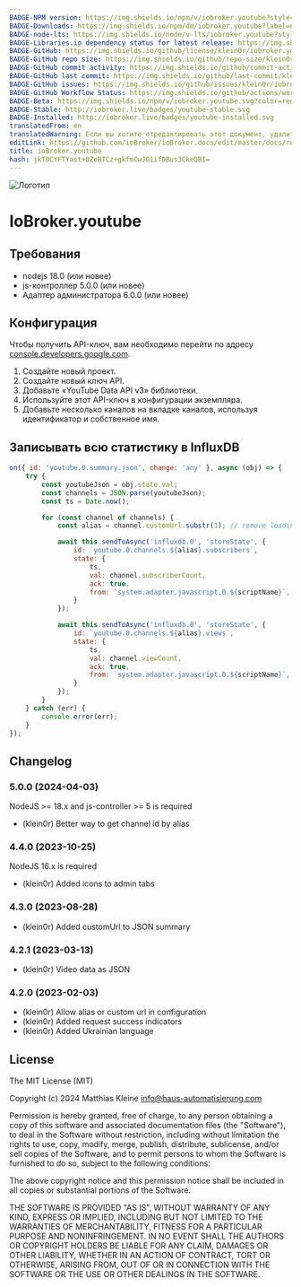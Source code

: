 ```yaml
---
BADGE-NPM version: https://img.shields.io/npm/v/iobroker.youtube?style=flat-square
BADGE-Downloads: https://img.shields.io/npm/dm/iobroker.youtube?label=npm%20downloads&style=flat-square
BADGE-node-lts: https://img.shields.io/node/v-lts/iobroker.youtube?style=flat-square
BADGE-Libraries.io dependency status for latest release: https://img.shields.io/librariesio/release/npm/iobroker.youtube?label=npm%20dependencies&style=flat-square
BADGE-GitHub: https://img.shields.io/github/license/klein0r/iobroker.youtube?style=flat-square
BADGE-GitHub repo size: https://img.shields.io/github/repo-size/klein0r/iobroker.youtube?logo=github&style=flat-square
BADGE-GitHub commit activity: https://img.shields.io/github/commit-activity/m/klein0r/iobroker.youtube?logo=github&style=flat-square
BADGE-GitHub last commit: https://img.shields.io/github/last-commit/klein0r/iobroker.youtube?logo=github&style=flat-square
BADGE-GitHub issues: https://img.shields.io/github/issues/klein0r/iobroker.youtube?logo=github&style=flat-square
BADGE-GitHub Workflow Status: https://img.shields.io/github/actions/workflow/status/klein0r/iobroker.youtube/test-and-release.yml?branch=master&logo=github&style=flat-square
BADGE-Beta: https://img.shields.io/npm/v/iobroker.youtube.svg?color=red&label=beta
BADGE-Stable: http://iobroker.live/badges/youtube-stable.svg
BADGE-Installed: http://iobroker.live/badges/youtube-installed.svg
translatedFrom: en
translatedWarning: Если вы хотите отредактировать этот документ, удалите поле «translatedFrom», в противном случае этот документ будет снова автоматически переведен
editLink: https://github.com/ioBroker/ioBroker.docs/edit/master/docs/ru/adapterref/iobroker.youtube/README.md
title: ioBroker.youtube
hash: jkT0CYFTYast+0ZeBTCz+gkfmCwJO1ifDBus3CkeQBI=
---
```

![Логотип](../../../en/admin/youtube.png)

# IoBroker.youtube
## Требования
- nodejs 18.0 (или новее)
- js-контроллер 5.0.0 (или новее)
- Адаптер администратора 6.0.0 (или новее)

## Конфигурация
Чтобы получить API-ключ, вам необходимо перейти по адресу [console.developers.google.com](https://console.developers.google.com/apis/dashboard).

1. Создайте новый проект.
2. Создайте новый ключ API.
3. Добавьте «YouTube Data API v3» библиотеки.
4. Используйте этот API-ключ в конфигурации экземпляра.
5. Добавьте несколько каналов на вкладке каналов, используя идентификатор и собственное имя.

## Записывать всю статистику в InfluxDB
```javascript
on({ id: 'youtube.0.summary.json', change: 'any' }, async (obj) => {
    try {
        const youtubeJson = obj.state.val;
        const channels = JSON.parse(youtubeJson);
        const ts = Date.now();

        for (const channel of channels) {
            const alias = channel.customUrl.substr(1); // remove leading @

            await this.sendToAsync('influxdb.0', 'storeState', {
                id: `youtube.0.channels.${alias}.subscribers`,
                state: {
                    ts,
                    val: channel.subscriberCount,
                    ack: true,
                    from: `system.adapter.javascript.0.${scriptName}`,
                }
            });

            await this.sendToAsync('influxdb.0', 'storeState', {
                id: `youtube.0.channels.${alias}.views`,
                state: {
                    ts,
                    val: channel.viewCount,
                    ack: true,
                    from: `system.adapter.javascript.0.${scriptName}`,
                }
            });
        }
    } catch (err) {
        console.error(err);
    }
});
```

## Changelog

<!--
  Placeholder for the next version (at the beginning of the line):
  ### **WORK IN PROGRESS**
-->
### 5.0.0 (2024-04-03)

NodeJS >= 18.x and js-controller >= 5 is required

* (klein0r) Better way to get channel id by alias

### 4.4.0 (2023-10-25)

NodeJS 16.x is required

* (klein0r) Added icons to admin tabs

### 4.3.0 (2023-08-28)

* (klein0r) Added customUrl to JSON summary

### 4.2.1 (2023-03-13)

* (klein0r) Video data as JSON

### 4.2.0 (2023-02-03)

* (klein0r) Allow alias or custom url in configuration
* (klein0r) Added request success indicators
* (klein0r) Added Ukrainian language

## License

The MIT License (MIT)

Copyright (c) 2024 Matthias Kleine <info@haus-automatisierung.com>

Permission is hereby granted, free of charge, to any person obtaining a copy
of this software and associated documentation files (the "Software"), to deal
in the Software without restriction, including without limitation the rights
to use, copy, modify, merge, publish, distribute, sublicense, and/or sell
copies of the Software, and to permit persons to whom the Software is
furnished to do so, subject to the following conditions:

The above copyright notice and this permission notice shall be included in
all copies or substantial portions of the Software.

THE SOFTWARE IS PROVIDED "AS IS", WITHOUT WARRANTY OF ANY KIND, EXPRESS OR
IMPLIED, INCLUDING BUT NOT LIMITED TO THE WARRANTIES OF MERCHANTABILITY,
FITNESS FOR A PARTICULAR PURPOSE AND NONINFRINGEMENT. IN NO EVENT SHALL THE
AUTHORS OR COPYRIGHT HOLDERS BE LIABLE FOR ANY CLAIM, DAMAGES OR OTHER
LIABILITY, WHETHER IN AN ACTION OF CONTRACT, TORT OR OTHERWISE, ARISING FROM,
OUT OF OR IN CONNECTION WITH THE SOFTWARE OR THE USE OR OTHER DEALINGS IN
THE SOFTWARE.
